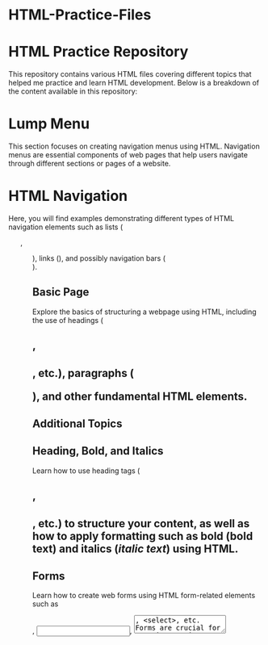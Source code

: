 # HTML-Practice-Files
# HTML Practice Repository

This repository contains various HTML files covering different topics that helped me practice and learn HTML development. Below is a breakdown of the content available in this repository:


# Lump Menu
This section focuses on creating navigation menus using HTML. Navigation menus are essential components of web pages that help users navigate through different sections or pages of a website.

# HTML Navigation
Here, you will find examples demonstrating different types of HTML navigation elements such as lists (<ul>, <ol>), links (<a>), and possibly navigation bars (<nav>).

# Basic Page
Explore the basics of structuring a webpage using HTML, including the use of headings (<h1>, <h2>, etc.), paragraphs (<p>), and other fundamental HTML elements.

# Additional Topics
# Heading, Bold, and Italics
Learn how to use heading tags (<h1>, <h2>, etc.) to structure your content, as well as how to apply formatting such as bold (**bold text**) and italics (*italic text*) using HTML.

# Forms
Learn how to create web forms using HTML form-related elements such as <form>, <input>, <textarea>, <select>, etc. Forms are crucial for user interaction on websites, allowing users to input data or make selections.

# Anchor Tags
Discover how to use anchor tags (<a>) to create hyperlinks in HTML. Examples may include linking to external pages or specific sections within a page.

# Images
Explore the use of images in HTML, including the <img> tag to embed images into web pages. Learn how to specify image sources, set alternate text, and adjust image dimensions.

